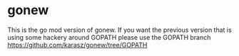 # gonew
This is the go mod version of gonew.
If you want the previous version that is
using some hackery around GOPATH please
use the GOPATH branch https://github.com/karasz/gonew/tree/GOPATH
